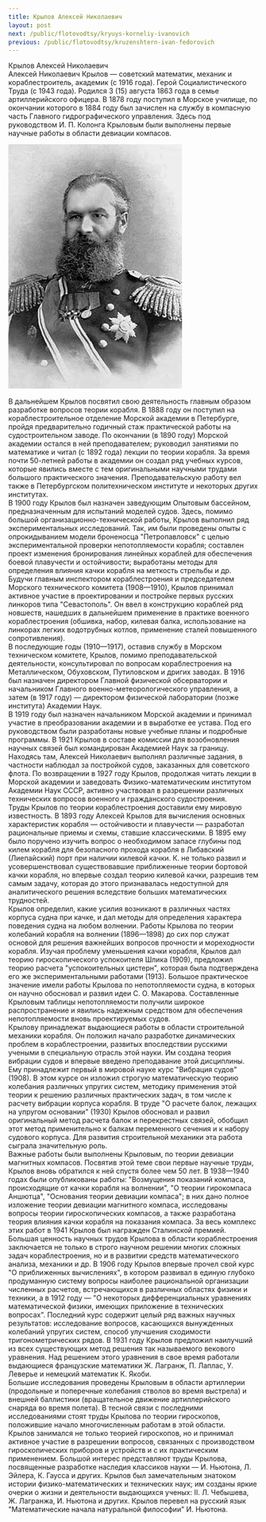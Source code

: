 ```yaml
---
title: Крылов Алексей Николаевич
layout: post
next: /public/flotovodtsy/kryuys-korneliy-ivanovich
previous: /public/flotovodtsy/kruzenshtern-ivan-fedorovich
---
```


Крылов Алексей Николаевич  
Алексей Николаевич Крылов — советский математик, механик и кораблестроитель, академик (с 1916 года). Герой Социалистического Труда (с 1943 года). Родился 3 (15) августа 1863 года в семье артиллерийского офицера. В 1878 году поступил в Морское училище, по окончании которого в 1884 году был зачислен на службу в компасную часть Главного гидрографического управления. Здесь под руководством И. П. Колонга Крыловым были выполнены первые научные работы в области девиации компасов.   
  

![](/assets/img/Krylov_A_N.gif)  

  
В дальнейшем Крылов посвятил свою деятельность главным образом разработке вопросов теории корабля. В 1888 году он поступил на кораблестроительное отделение Морской академии в Петербурге, пройдя предварительно годичный стаж практической работы на судостроительном заводе. По окончании (в 1890 году) Морской академии остался в ней преподавателем; руководил занятиями по математике и читал (с 1892 года) лекции по теории корабля. За время почти 50-летней работы в академии он создал ряд учебных курсов, которые явились вместе с тем оригинальными научными трудами большого практического значения. Преподавательскую работу вел также в Петербургском политехническом институте и некоторых других институтах.  
В 1900 году Крылов был назначен заведующим Опытовым бассейном, предназначенным для испытаний моделей судов. Здесь, помимо большой организационно-технической работы, Крылов выполнил ряд экспериментальных исследований. Так, им были проведены опыты с опрокидыванием модели броненосца "Петропавловск" с целью экспериментальной проверки непотопляемости корабля; составлен проект изменения бронирования линейных кораблей для обеспечения боевой плавучести и остойчивости; выработаны методы для определения влияния качки корабля на меткость стрельбы и др.   
Будучи главным инспектором кораблестроения и председателем Морского технического комитета (1908—1910), Крылов принимал активное участие в проектировании и постройке первых русских линкоров типа "Севастополь". Он ввел в конструкцию кораблей ряд новшеств, нашедших в дальнейшем применение в практике военного кораблестроения (обшивка, набор, килевая балка, использование на линкорах легких водотрубных котлов, применение сталей повышенного сопротивления).   
В последующие годы (1910—1917), оставив службу в Морском техническом комитете, Крылов, помимо преподавательской деятельности, консультировал по вопросам кораблестроения на Металлическом, Обуховском, Путиловском и дригих заводах. В 1916 был назначен директором Главной физической обсерватории и начальником Главного военно-метеорологического управления, а затем (в 1917 году) — директором физической лаборатории (позже института) Академии Наук.   
В 1919 году был назначен начальником Морской академии и принимал участие в преобразовании академии и в выработке ее устава. Под его руководством были разработаны новые учебные планы и подробные программы. В 1921 Крылов в составе комиссии для возобновления научных связей был командирован Академией Наук за границу. Находясь там, Алексей Николаевич выполнял различные задания, в частности наблюдал за постройкой судов, заказанных для советского флота. По возвращении в 1927 году Крылов, продолжая читать лекции в Морской академии и заведовать Физико-математическим институтом Академии Наук СССР, активно участвовал в разрешении различных технических вопросов военного и гражданского судостроения.  
Труды Крылов по теории кораблестроения доставили ему мировую известность. В 1893 году Алексей Крылов для вычисления основных характеристик корабля — остойчивости и плавучести — разработал рациональные приемы и схемы, ставшие классическими. В 1895 ему было поручено изучить вопрос о необходимом запасе глубины под килем корабля для безопасного прохода корабля в Либавский (Лиепайский) порт при наличии килевой качки. К. не только развил и усовершенствовал существовавшие приближенные теории бортовой качки корабля, но впервые создал теорию килевой качки, разрешив тем самым задачу, которая до этого признавалась недоступной для аналитического решения вследствие больших математических трудностей.   
Крылов определил, какие усилия возникают в различных частях корпуса судна при качке, и дал методы для определения характера поведения судна на любом волнении. Работы Крылова по теории колебаний корабля на волнении (1896—1898) до сих пор служат основой для решения важнейших вопросов прочности и мореходности корабля. Изучая проблему уменьшения качки корабля, Крылов дал теорию гироскопического успокоителя Шлика (1909), предложил теорию расчета "успокоительных цистерн", которая была подтверждена его же экспериментальными работами (1913). Большое практическое значение имели работы Крылова по непотопляемости судна, в которых он научно обосновал и развил идеи С. О. Макарова. Составленные Крыловым таблицы непотопляемости получили широкое распространение и явились надежным средством для обеспечения непотопляемости вновь проектируемых судов.  
Крылову принадлежат выдающиеся работы в области строительной механики корабля. Он положил начало разработке динамических проблем в кораблестроении, развитых впоследствии русскими учеными в специальную отрасль этой науки. Им создана теория вибрации судов и впервые введено преподавание этой дисциплины. Ему принадлежит первый в мировой науке курс "Вибрация судов" (1908). В этом курсе он изложил строгую математическую теорию колебания различных упругих систем, методику применения этой теории к решению различных практических задач, в том числе к расчету вибрации корпуса корабля. В труде "О расчете балок, лежащих на упругом основании" (1930) Крылов обосновал и развил оригинальный метод расчета балок и перекрестных связей, обобщил этот метод применительно к балкам переменного сечения и к набору судового корпуса. Для развития строительной механики эта работа сыграла значительную роль.  
Важные работы были выполнены Крыловым, по теории девиации магнитных компасов. Посвятив этой теме свои первые научные труды, Крылов вновь обратился к ней спустя более чем 50 лет. В 1938—1940 годах были опубликованы работы: "Возмущения показаний компаса, происходящие от качки корабля на волнении", "О теории гирокомпаса Аншютца", "Основания теории девиации компаса"; в них дано полное изложение теории девиации магнитного компаса, исследованы вопросы теории гироскопических компасов, а также разработана теория влияния качки корабля на показания компаса. За весь комплекс этих работ в 1941 Крылов был награжден Сталинской премией.  
Большая ценность научных трудов Крылова в области кораблестроения заключается не только в строго научном решении многих сложных задач кораблестроения, но и в развитии средств математического анализа, механики и др. В 1906 году Крылов впервые прочел свой курс "О приближенных вычислениях", в котором развивал в единую глубоко продуманную систему вопросы наиболее рациональной организации численных расчетов, встречающихся в различных областях физики и техники, а в 1912 году — "О некоторых дифференциальных уравнениях математической физики, имеющих приложение в технических вопросах". Последний курс содержит целый ряд важных научных результатов: исследование вопросов, касающихся вынужденных колебаний упругих систем, способ улучшения сходимости тригонометрических рядов. В 1931 году Крылов предложил наилучший из всех существующих метод решения так называемого векового уравнения. Над решением этого уравнения в свое время работали выдающиеся французские математики Ж. Лагранж, П. Лаплас, У. Леверье и немецкий математик К. Якоби.  
Большие исследования проведены Крыловым в области артиллерии (продольные и поперечные колебания стволов во время выстрела) и внешней баллистики (вращательное движение артиллерийского снаряда во время полета). В тесной связи с последними исследованиями стоят труды Крылова по теории гироскопов, положившие начало многочисленным работам в этой области.   
Крылов занимался не только теорией гироскопов, но и принимал активное участие в разрешении вопросов, связанных с производством гироскопических приборов и устройств и с их практическим применением. Большой интерес представляют труды Крылова, посвященные разработке наследия классиков науки — И. Ньютона, Л. Эйлера, К. Гаусса и других. Крылов был замечательным знатоком истории физико-математических и технических наук; им созданы яркие очерки о жизни и деятельности выдающихся ученых: II. Л. Чебышева, Ж. Лагранжа, И. Ньютона и других. Крылов перевел на русский язык "Математические начала натуральной философии" И. Ньютона.  
 